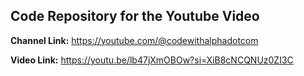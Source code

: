 ## Code Repository for the Youtube Video

__Channel Link:__ https://youtube.com/@codewithalphadotcom

__Video Link:__ https://youtu.be/lb47jXmOBOw?si=XiB8cNCQNUz0ZI3C
